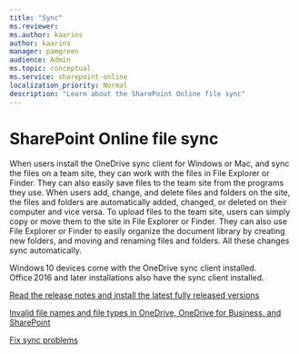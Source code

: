 ```yaml
---
title: "Sync"
ms.reviewer: 
ms.author: kaarins
author: kaarins
manager: pamgreen
audience: Admin
ms.topic: conceptual
ms.service: sharepoint-online
localization_priority: Normal
description: "Learn about the SharePoint Online file sync"
---
```


# SharePoint Online file sync

When users install the OneDrive sync client for Windows or Mac, and sync the files on a team site, they can work with the files in File Explorer or Finder. They can also easily save files to the team site from the programs they use. 
When users add, change, and delete files and folders on the site, the files and folders are automatically added, changed, or deleted on their computer and vice versa.
To upload files to the team site, users can simply copy or move them to the site in File Explorer or Finder. They can also use File Explorer or Finder to easily organize the document library by creating new folders, and moving and renaming files and folders. All these changes sync automatically.

Windows 10 devices come with the OneDrive sync client installed. Office 2016 and later installations also have the sync client installed.

[Read the release notes and install the latest fully released versions](https://support.office.com/article/845dcf18-f921-435e-bf28-4e24b95e5fc0)

[Invalid file names and file types in OneDrive, OneDrive for Business, and SharePoint](https://support.office.com/article/64883a5d-228e-48f5-b3d2-eb39e07630fa)

[Fix sync problems](https://support.office.com/article/aaa2d172-8d45-4e94-9c04-5364d04ca2f4)
  


